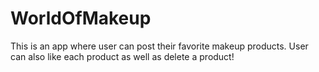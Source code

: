 # WorldOfMakeup
This is an app where user can post their favorite makeup products. User can also like each product as well as delete a product!
